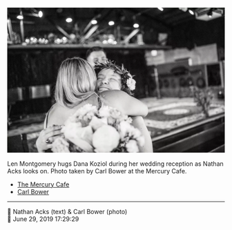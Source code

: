 ![Len Montgomery hugs Dana Koziol](assets/58d8df519ec4d645f04db43f6ac912a4.webp)

Len Montgomery hugs Dana Koziol during her wedding reception as Nathan Acks looks on. Photo taken by Carl Bower at the Mercury Cafe.

* [The Mercury Cafe](http://mercurycafe.com)
* [Carl Bower](https://carlbowerphotos.com)

- - - -

<span aria-hidden="true">👥</span> Nathan Acks (text) & Carl Bower (photo)  
<span aria-hidden="true">📅</span> June 29, 2019 17:29:29
